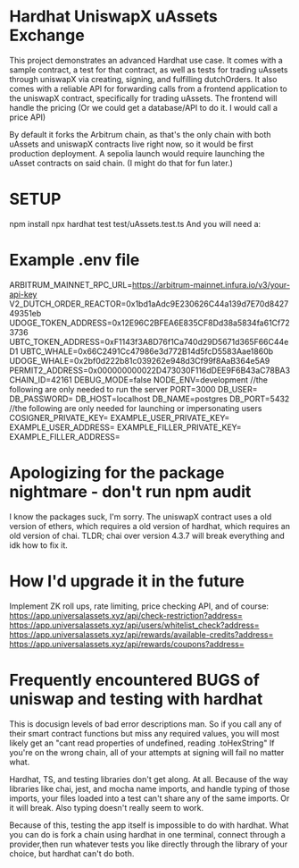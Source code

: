 # Hardhat UniswapX uAssets Exchange
This project demonstrates an advanced Hardhat use case. It comes with a sample contract, a test for that contract, as well as tests for trading uAssets through uniswapX via creating, signing, and fulfilling dutchOrders.
It also comes with a reliable API for forwarding calls from a frontend application to the uniswapX contract, specifically for trading uAssets. The frontend will handle the pricing (Or we could get a database/API to do it. I would call a price API)

By default it forks the Arbitrum chain, as that's the only chain with both uAssets and uniswapX contracts live right now, so it would be first production deployment. A sepolia launch would require launching the uAsset contracts on said chain. (I might do that for fun later.)

# SETUP
npm install
npx hardhat test test/uAssets.test.ts
And you will need a:

# Example .env file
ARBITRUM_MAINNET_RPC_URL=https://arbitrum-mainnet.infura.io/v3/your-api-key
V2_DUTCH_ORDER_REACTOR=0x1bd1aAdc9E230626C44a139d7E70d842749351eb
UDOGE_TOKEN_ADDRESS=0x12E96C2BFEA6E835CF8Dd38a5834fa61Cf723736
UBTC_TOKEN_ADDRESS=0xF1143f3A8D76f1Ca740d29D5671d365F66C44eD1
UBTC_WHALE=0x66C2491Cc47986e3d772B14d5fcD5583Aae1860b
UDOGE_WHALE=0x2bf0d222b81c039262e948d3Cf99f8AaB364e5A9
PERMIT2_ADDRESS=0x000000000022D473030F116dDEE9F6B43aC78BA3
CHAIN_ID=42161
DEBUG_MODE=false
NODE_ENV=development
//the following are only needed to run the server
PORT=3000
DB_USER=
DB_PASSWORD=
DB_HOST=localhost
DB_NAME=postgres
DB_PORT=5432
//the following are only needed for launching or impersonating users
COSIGNER_PRIVATE_KEY=
EXAMPLE_USER_PRIVATE_KEY=
EXAMPLE_USER_ADDRESS=
EXAMPLE_FILLER_PRIVATE_KEY=
EXAMPLE_FILLER_ADDRESS=

# Apologizing for the package nightmare - don't run npm audit
I know the packages suck, I'm sorry. The uniswapX contract uses a old version of ethers, which requires a old version of hardhat, which requires an old version of chai.
TLDR; chai over version 4.3.7 will break everything and idk how to fix it.

# How I'd upgrade it in the future
Implement ZK roll ups, rate limiting, price checking API, and of course:
https://app.universalassets.xyz/api/check-restriction?address=
https://app.universalassets.xyz/api/users/whitelist_check?address=
https://app.universalassets.xyz/api/rewards/available-credits?address=
https://app.universalassets.xyz/api/rewards/coupons?address=

# Frequently encountered BUGS of uniswap and testing with hardhat
This is docusign levels of bad error descriptions man. So if you call any of their smart contract functions but miss any required values, you will most likely get an "cant read properties of undefined, reading .toHexString"
If you're on the wrong chain, all of your attempts at signing will fail no matter what.

Hardhat, TS, and testing libraries don't get along. At all. Because of the way libraries like chai, jest, and mocha name imports, and handle typing of those imports, your files loaded into a test can't share any of the same imports. Or it will break. Also typing doesn't really seem to work. 

Because of this, testing the app itself is impossible to do with hardhat. What you can do is fork a chain using hardhat in one terminal, connect through a provider,then run whatever tests you like directly through the library of your choice, but hardhat can't do both.